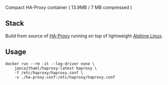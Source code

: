 Compact HA-Proxy container ( 13.9MB / 7 MB compressed )

## Stack

Build from source of [HA-Proxy](http://www.haproxy.org/download) running on top of lightweight [Alphine Linux](https://alpinelinux.org).

## Usage

```
docker run --rm -it --log-driver none \
	jancajthaml/haproxy:latest haproxy \
	-f /etc/haproxy/haproxy.conf \
	-v ./ha-proxy.conf:/etc/haproxy/haproxy.conf
```